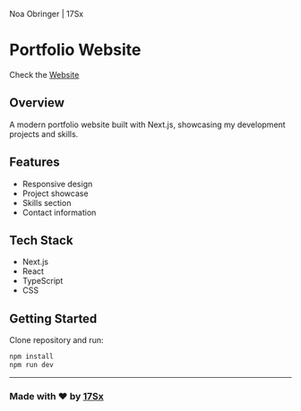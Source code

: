 Noa Obringer | 17Sx

# Portfolio Website

Check the [Website](noaobringer.com)

## Overview
A modern portfolio website built with Next.js, showcasing my development projects and skills.

## Features
- Responsive design
- Project showcase
- Skills section
- Contact information

## Tech Stack
- Next.js
- React
- TypeScript
- CSS

## Getting Started
Clone repository and run:
```bash
npm install
npm run dev
```

---

### Made with ♥ by [17Sx](https://github.com/17Sx)
